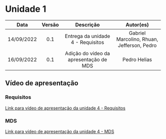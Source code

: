 # Unidade 1 

|    Data    | Versão |             Descrição             |                 Autor(es)                  |
| :--------: | :----: | :-------------------------------: | :----------------------------------------: |
| 14/09/2022 |  0.1   | Entrega da unidade 4 - Requisitos | Gabriel Marcolino, Rhuan, Jefferson, Pedro |
| 16/09/2022 |  0.1   | Adição do vídeo da apresentação de MDS | Pedro Helias |

## Vídeo de apresentação 

### Requisitos

[Link para vídeo de apresentação da unidade 4 - Requisitos](https://youtu.be/7Zf_108FzDw)

### MDS


[Link para vídeo de apresentação da unidade 4 - MDS](https://www.youtube.com/watch?v=FaroPC-_G24&ab_channel=MatheusPhillipoSilv%C3%A9rioSilva)